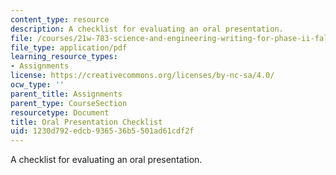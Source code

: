 ```yaml
---
content_type: resource
description: A checklist for evaluating an oral presentation.
file: /courses/21w-783-science-and-engineering-writing-for-phase-ii-fall-2002/1230d792edcb936536b5501ad61cdf2f_oral_check.pdf
file_type: application/pdf
learning_resource_types:
- Assignments
license: https://creativecommons.org/licenses/by-nc-sa/4.0/
ocw_type: ''
parent_title: Assignments
parent_type: CourseSection
resourcetype: Document
title: Oral Presentation Checklist
uid: 1230d792-edcb-9365-36b5-501ad61cdf2f
---
```

A checklist for evaluating an oral presentation.